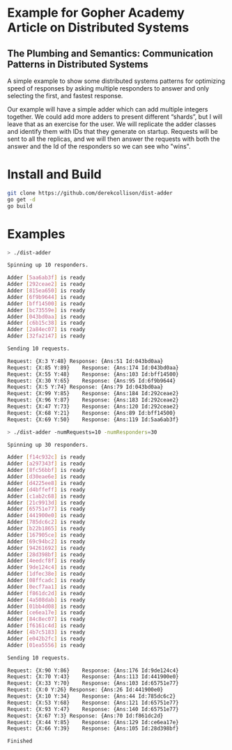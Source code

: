 Example for Gopher Academy Article on Distributed Systems
==========

## The Plumbing and Semantics: Communication Patterns in Distributed Systems

A simple example to show some distributed systems patterns for optimizing speed of responses by asking multiple responders to answer and only selecting the first, and fastest response.

Our example will have a simple adder  which can add multiple integers together. We could add more adders to present different “shards”, but I will leave that as an exercise for the user. We will replicate the adder classes and identify them with IDs that they generate on startup. Requests will be sent to all the replicas, and we will then answer the requests with both the answer and the Id of the responders so we can see who "wins".

# Install and Build
``` bash
git clone https://github.com/derekcollison/dist-adder
go get -d
go build
```

# Examples

``` bash
> ./dist-adder

Spinning up 10 responders.

Adder [5aa6ab3f] is ready
Adder [292ceae2] is ready
Adder [815ea650] is ready
Adder [6f9b9644] is ready
Adder [bff14500] is ready
Adder [bc73559e] is ready
Adder [043bd0aa] is ready
Adder [c6b15c38] is ready
Adder [2a84ec07] is ready
Adder [32fa2147] is ready

Sending 10 requests.

Request: {X:3 Y:48}	Response: {Ans:51 Id:043bd0aa}
Request: {X:85 Y:89}	Response: {Ans:174 Id:043bd0aa}
Request: {X:55 Y:48}	Response: {Ans:103 Id:bff14500}
Request: {X:30 Y:65}	Response: {Ans:95 Id:6f9b9644}
Request: {X:5 Y:74}	Response: {Ans:79 Id:043bd0aa}
Request: {X:99 Y:85}	Response: {Ans:184 Id:292ceae2}
Request: {X:96 Y:87}	Response: {Ans:183 Id:292ceae2}
Request: {X:47 Y:73}	Response: {Ans:120 Id:292ceae2}
Request: {X:68 Y:21}	Response: {Ans:89 Id:bff14500}
Request: {X:69 Y:50}	Response: {Ans:119 Id:5aa6ab3f}

> ./dist-adder -numRequests=10 -numResponders=30

Spinning up 30 responders.

Adder [f14c932c] is ready
Adder [a297343f] is ready
Adder [8fc56bbf] is ready
Adder [d30eae6e] is ready
Adder [d4225ee8] is ready
Adder [d4bffeff] is ready
Adder [c1ab2c68] is ready
Adder [21c9913d] is ready
Adder [65751e77] is ready
Adder [441900e0] is ready
Adder [785dc6c2] is ready
Adder [b22b1865] is ready
Adder [167905ce] is ready
Adder [69c94bc2] is ready
Adder [94261692] is ready
Adder [28d398bf] is ready
Adder [4eedcf8f] is ready
Adder [9de124c4] is ready
Adder [1dfec38e] is ready
Adder [08ffcadc] is ready
Adder [0ecf7aa1] is ready
Adder [f861dc2d] is ready
Adder [4a508dab] is ready
Adder [01bb4d08] is ready
Adder [ce6ea17e] is ready
Adder [84c8ec07] is ready
Adder [f6161c4d] is ready
Adder [4b7c5183] is ready
Adder [e042b2fc] is ready
Adder [01ea5556] is ready

Sending 10 requests.

Request: {X:90 Y:86}	Response: {Ans:176 Id:9de124c4}
Request: {X:70 Y:43}	Response: {Ans:113 Id:441900e0}
Request: {X:33 Y:70}	Response: {Ans:103 Id:65751e77}
Request: {X:0 Y:26}	Response: {Ans:26 Id:441900e0}
Request: {X:10 Y:34}	Response: {Ans:44 Id:785dc6c2}
Request: {X:53 Y:68}	Response: {Ans:121 Id:65751e77}
Request: {X:93 Y:47}	Response: {Ans:140 Id:65751e77}
Request: {X:67 Y:3}	Response: {Ans:70 Id:f861dc2d}
Request: {X:44 Y:85}	Response: {Ans:129 Id:ce6ea17e}
Request: {X:66 Y:39}	Response: {Ans:105 Id:28d398bf}

Finished

```

